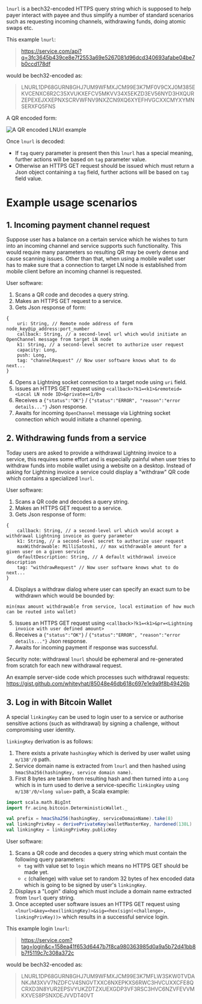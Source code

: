 `lnurl` is a bech32-encoded HTTPS query string which is supposed to help payer interact with payee and thus simplify a number of standard scenarios such as requesting incoming channels, withdrawing funds, doing atomic swaps etc.

This example `lnurl`: 
> https://service.com/api?q=3fc3645b439ce8e7f2553a69e5267081d96dcd340693afabe04be7b0ccd178df

would be bech32-encoded as:

> LNURL1DP68GURN8GHJ7UM9WFMXJCM99E3K7MF0V9CXJ0M385EKVCENXC6R2C35XVUKXEFCV5MKVV34X5EKZD3EV56NYD3HXQURZEPEXEJXXEPNXSCRVWFNV9NXZCN9XQ6XYEFHVGCXXCMYXYMNSERXFQ5FNS

A QR encoded form:

![A QR encoded LNUrl example](https://i.imgur.com/HbB7U1K.png)

Once `lnurl` is decoded:
- If `tag` query parameter is present then this `lnurl` has a special meaning, further actions will be based on `tag` parameter value.
- Otherwise an HTTPS GET request should be issued which must return a Json object containing a `tag` field, further actions will be based on `tag` field value.


# Example usage scenarios

## 1. Incoming payment channel request  
Suppose user has a balance on a certain service which he wishes to turn into an incoming channel and service supports such functionality. This would require many parameters so resulting QR may be overly dense and cause scanning issues. Other than that, when using a mobile wallet user has to make sure that a connection to target LN node is established from mobile client before an incoming channel is requested.

User software:
1. Scans a QR code and decodes a query string.
2. Makes an HTTPS GET request to a service.
3. Gets Json response of form: 
```
{
	uri: String, // Remote node address of form node_key@ip_address:port_number
	callback: String, // a second-level url which would initiate an OpenChannel message from target LN node
	k1: String, // a second-level secret to authorize user request 
	capacity: Long,
	push: Long,
	tag: "channelRequest" // Now user software knows what to do next...
}
```
4. Opens a Lightning socket connection to a target node using `uri` field.
5. Issues an HTTPS GET request using `<callback>?k1=<k1>&remoteid=<Local LN node ID>&private=<1/0>`
6. Receives a `{"status":"OK"}` / `{"status":"ERROR", "reason":"error details..."}` Json response.
7. Awaits for incoming `OpenChannel` message via Lightning socket connection which would initiate a channel opening.


## 2. Withdrawing funds from a service
Today users are asked to provide a withdrawal Lightning invoice to a service, this requires some effort and is especially painful when user tries to withdraw funds into mobile wallet using a website on a desktop. Instead of asking for Lightning invoice a service could display a "withdraw" QR code which contains a specialized `lnurl`.

User software:
1. Scans a QR code and decodes a query string.
2. Makes an HTTPS GET request to a service.
3. Gets Json response of form: 
```
{
	callback: String, // a second-level url which would accept a withdrawal Lightning invoice as query parameter
	k1: String, // a second-level secret to authorize user request 
	maxWithdrawable: MilliSatoshi, // max withdrawable amount for a given user on a given service
	defaultDescription: String, // A default withdrawal invoice description
	tag: "withdrawRequest" // Now user software knows what to do next...
}
```
4. Displays a withdraw dialog where user can specify an exact sum to be withdrawn which would be bounded by: 
```
min(max amount withdrawable from service, local estimation of how much can be routed into wallet)
```
5. Issues an HTTPS GET request using `<callback>?k1=<k1>&pr=<Lightning invoice with user defined amount>`
6. Receives a `{"status":"OK"}` / `{"status":"ERROR", "reason":"error details..."}` Json response.
7. Awaits for incoming payment if response was successful.

Security note: withdrawal `lnurl` should be ephemeral and re-generated from scratch for each new withdrawal request.

An example server-side code which processes such withdrawal requests: https://gist.github.com/whiteyhat/85048e46db618c697e1e9a9f8b49426b


## 3. Log in with Bitcoin Wallet
A special `linkingKey` can be used to login user to a service or authorise sensitive actions (such as withdrawal) by signing a challenge, without compromising user identity.

`linkingKey` derivation is as follows:
1. There exists a private `hashingKey` which is derived by user wallet using `m/138'/0` path.
2. Service domain name is extracted from `lnurl` and then hashed using `hmacSha256(hashingKey, service domain name)`.
3. First 8 bytes are taken from resulting hash and then turned into a `Long` which is in turn used to derive a service-specific `linkingKey` using `m/138'/0/<long value>` path, a Scala example:

```Scala
import scala.math.BigInt
import fr.acinq.bitcoin.DeterministicWallet._

val prefix = hmacSha256(hashingKey, serviceDomainName).take(8)
val linkingPrivKey = derivePrivateKey(walletMasterKey, hardened(138L) :: 0L :: BigInt(prefix).toLong :: Nil)
val linkingKey = linkingPrivKey.publicKey
```

User software:
1. Scans a QR code and decodes a query string which must contain the following query parameters:
	- `tag` with value set to `login` which means no HTTPS GET should be made yet.
	- `c` (challenge) with value set to random 32 bytes of hex encoded data which is going to be signed by user's `linkingKey`.
2. Displays a "Login" dialog which must include a domain name extracted from `lnurl` query string.
3. Once accepted user software issues an HTTPS GET request using `<lnurl>&key=<hex(linkingKey)>&sig=<hex(sign(<challenge>, linkingPrivKey))>` which results in a successful service login.

This example login `lnurl`: 
> https://service.com?tag=login&c=158ea41f653d6447b7f8ca980363985d0a9a5b72d41bb8b7f5119c7c308a372c

would be bech32-encoded as:

> LNURL1DP68GURN8GHJ7UM9WFMXJCM99E3K7MFLW3SKW0TVDANKJM3XVV7NZDFCV4SNGVTXXC6NXEPKXS6RWC3HVCUXXCFE8QCRXD3N8YUR2EPSVYUKZDTZXUEXGDP3VF3RSC3HVC6NZVFEVVMKXVES8PSNXDEJVVDT40VT
